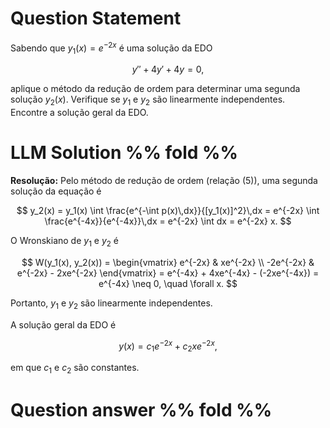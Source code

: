 # Question Statement
Sabendo que $y_1(x) = e^{-2x}$ é uma solução da EDO

$$
y'' + 4y' + 4y = 0,
$$

aplique o método da redução de ordem para determinar uma segunda solução $y_2(x)$. Verifique se $y_1$ e $y_2$ são linearmente independentes.  
Encontre a solução geral da EDO.

# LLM Solution %% fold %%
$\textbf{Resolução:}$ Pelo método de redução de ordem (relação (5)), uma segunda solução da equação é

$$
y_2(x) = y_1(x) \int \frac{e^{-\int p(x)\,dx}}{[y_1(x)]^2}\,dx = e^{-2x} \int \frac{e^{-4x}}{e^{-4x}}\,dx
= e^{-2x} \int dx = e^{-2x} x.
$$

O Wronskiano de $y_1$ e $y_2$ é

$$
W(y_1(x), y_2(x)) =
\begin{vmatrix}
e^{-2x} & xe^{-2x} \\
-2e^{-2x} & e^{-2x} - 2xe^{-2x}
\end{vmatrix}
= e^{-4x} + 4xe^{-4x} - (-2xe^{-4x})
= e^{-4x} \neq 0, \quad \forall x.
$$

Portanto, $y_1$ e $y_2$ são linearmente independentes.

A solução geral da EDO é

$$
y(x) = c_1 e^{-2x} + c_2 xe^{-2x},
$$

em que $c_1$ e $c_2$ são constantes.

# Question answer %% fold %%
